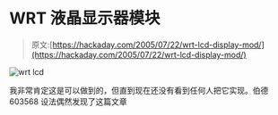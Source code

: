 # WRT 液晶显示器模块

> 原文:[https://hackaday.com/2005/07/22/wrt-lcd-display-mod/](https://hackaday.com/2005/07/22/wrt-lcd-display-mod/)

![wrt lcd](../Images/68a763acf64426bed185d6834fbd1be3.png)

我非常肯定这是可以做到的，但直到现在还没有看到任何人把它实现。伯德 603568 设法偶然发现了这篇文章